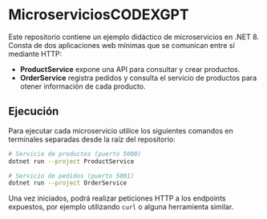# MicroserviciosCODEXGPT

Este repositorio contiene un ejemplo didáctico de microservicios en .NET 8.
Consta de dos aplicaciones web mínimas que se comunican entre sí mediante HTTP:

- **ProductService** expone una API para consultar y crear productos.
- **OrderService** registra pedidos y consulta el servicio de productos para
otener información de cada producto.

## Ejecución

Para ejecutar cada microservicio utilice los siguientes comandos en terminales
separadas desde la raíz del repositorio:

```bash
# Servicio de productos (puerto 5000)
dotnet run --project ProductService

# Servicio de pedidos (puerto 5001)
dotnet run --project OrderService
```

Una vez iniciados, podrá realizar peticiones HTTP a los endpoints expuestos,
por ejemplo utilizando `curl` o alguna herramienta similar.
